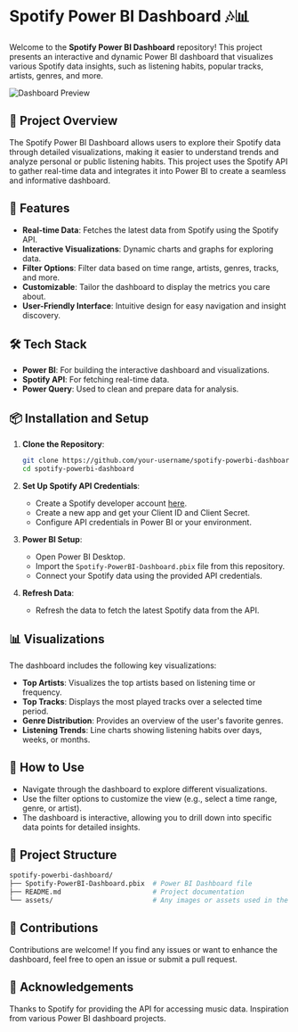 # Spotify Power BI Dashboard 🎶📊

Welcome to the **Spotify Power BI Dashboard** repository! This project presents an interactive and dynamic Power BI dashboard that visualizes various Spotify data insights, such as listening habits, popular tracks, artists, genres, and more.

![Dashboard Preview](link-to-dashboard-image)

## 🎯 Project Overview

The Spotify Power BI Dashboard allows users to explore their Spotify data through detailed visualizations, making it easier to understand trends and analyze personal or public listening habits. This project uses the Spotify API to gather real-time data and integrates it into Power BI to create a seamless and informative dashboard.

## 🚀 Features

- **Real-time Data**: Fetches the latest data from Spotify using the Spotify API.
- **Interactive Visualizations**: Dynamic charts and graphs for exploring data.
- **Filter Options**: Filter data based on time range, artists, genres, tracks, and more.
- **Customizable**: Tailor the dashboard to display the metrics you care about.
- **User-Friendly Interface**: Intuitive design for easy navigation and insight discovery.

## 🛠️ Tech Stack

- **Power BI**: For building the interactive dashboard and visualizations.
- **Spotify API**: For fetching real-time data.
- **Power Query**: Used to clean and prepare data for analysis.
  
## 📦 Installation and Setup

1. **Clone the Repository**:
    ```bash
    git clone https://github.com/your-username/spotify-powerbi-dashboard.git
    cd spotify-powerbi-dashboard
    ```

2. **Set Up Spotify API Credentials**:
    - Create a Spotify developer account [here](https://developer.spotify.com/dashboard/).
    - Create a new app and get your Client ID and Client Secret.
    - Configure API credentials in Power BI or your environment.

3. **Power BI Setup**:
    - Open Power BI Desktop.
    - Import the `Spotify-PowerBI-Dashboard.pbix` file from this repository.
    - Connect your Spotify data using the provided API credentials.

4. **Refresh Data**:
    - Refresh the data to fetch the latest Spotify data from the API.

## 📊 Visualizations

The dashboard includes the following key visualizations:

- **Top Artists**: Visualizes the top artists based on listening time or frequency.
- **Top Tracks**: Displays the most played tracks over a selected time period.
- **Genre Distribution**: Provides an overview of the user's favorite genres.
- **Listening Trends**: Line charts showing listening habits over days, weeks, or months.

## 📝 How to Use

- Navigate through the dashboard to explore different visualizations.
- Use the filter options to customize the view (e.g., select a time range, genre, or artist).
- The dashboard is interactive, allowing you to drill down into specific data points for detailed insights.

## 📂 Project Structure

```bash
spotify-powerbi-dashboard/
├── Spotify-PowerBI-Dashboard.pbix  # Power BI Dashboard file
├── README.md                       # Project documentation
└── assets/                         # Any images or assets used in the README
```

## 🌟 Contributions
Contributions are welcome! If you find any issues or want to enhance the dashboard, feel free to open an issue or submit a pull request.

## 🙌 Acknowledgements
Thanks to Spotify for providing the API for accessing music data.
Inspiration from various Power BI dashboard projects.
